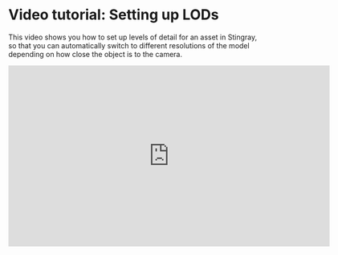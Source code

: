 ﻿# Video tutorial: Setting up LODs

This video shows you how to set up levels of detail for an asset in Stingray, so that you can automatically switch to different resolutions of the model depending on how close the object is to the camera.

<iframe width="640" height="360" src="https://www.youtube.com/embed/CH6o1vV9d3M" frameborder="0" allowfullscreen></iframe>

